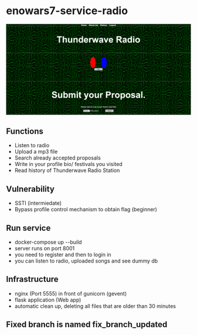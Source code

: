 # enowars7-service-radio
<img src="Screenshot 2023-07-14 at 14-07-51 Thunderwave Radio.png">

## Functions
* Listen to radio
* Upload a mp3 file
* Search already accepted proposals
* Write in your profile bio/ festivals you visited
* Read history of Thunderwave Radio Station



## Vulnerability
* SSTI (intermiedate)
* Bypass profile control mechanism to obtain flag (beginner)

## Run service
* docker-compose up --build
* server runs on port 8001
* you need to register and then to login in
* you can listen to radio, uploaded songs and see dummy  db


## Infrastructure
* nginx (Port 5555) in front of gunicorn (gevent)
* flask application (Web app)
* automatic clean up, deleting all files that are older than 30 minutes

## Fixed branch is named fix_branch_updated
